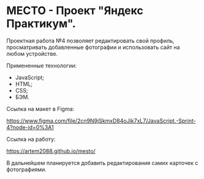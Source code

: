 # МЕСТО - Проект "Яндекс Практикум".

Проектная работа №4 позволяет редактировать свой профиль, просматривать добавленные фотографии и использовать сайт на любом устройстве.

Примененные технологии:

- JavaScript;
- HTML;
- CSS;
- БЭМ.

Ссылка на макет в Figma:

https://www.figma.com/file/2cn9N9jSkmxD84oJik7xL7/JavaScript.-Sprint-4?node-id=0%3A1

Ссылка на работу:

https://artem2088.github.io/mesto/

В дальнейшем планируется добавить редактирования самих карточек с фотографиями.
